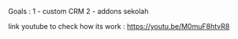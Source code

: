 Goals : 
1 - custom CRM
2 - addons sekolah

link youtube to check how its work : https://youtu.be/M0muF8htvR8
